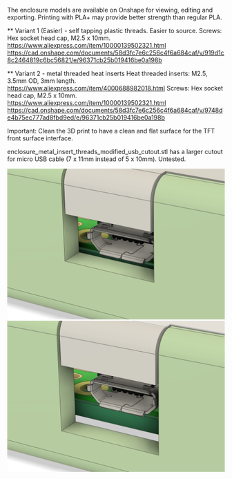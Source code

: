 The enclosure models are available on Onshape for viewing, editing and exporting.
Printing with PLA+ may provide better strength than regular PLA.

** Variant 1 (Easier) - self tapping plastic threads. Easier to source.
Screws: Hex socket head cap, M2.5 x 10mm.  https://www.aliexpress.com/item/10000139502321.html
https://cad.onshape.com/documents/58d3fc7e6c256c4f6a684caf/v/919d1c8c2464819c6bc56821/e/96371cb25b019416be0a198b

** Variant 2 - metal threaded heat inserts
Heat threaded inserts: M2.5, 3.5mm OD, 3mm length.  https://www.aliexpress.com/item/4000688982018.html
Screws: Hex socket head cap, M2.5 x 10mm.  https://www.aliexpress.com/item/10000139502321.html
https://cad.onshape.com/documents/58d3fc7e6c256c4f6a684caf/v/9748de4b75ec777ad8fbd9ed/e/96371cb25b019416be0a198b

Important: Clean the 3D print to have a clean and flat surface for the TFT front surface interface.

enclosure_metal_insert_threads_modified_usb_cutout.stl has a larger cutout for micro USB cable
(7 x 11mm instead of 5 x 10mm). Untested.

![Original USB cuout!](./usb_before.png "Before")
![Larger USB cuout!](./usb_after.png "Before")